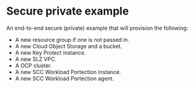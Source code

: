 # Secure private example

An end-to-end secure (private) example that will provision the following:
- A new resource group if one is not passed in.
- A new Cloud Object Storage and a bucket.
- A new Key Protect instance.
- A new SLZ VPC.
- A OCP cluster.
- A new SCC Workload Portection instance.
- A new SCC Workload Portection agent.
